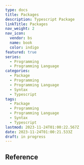```yaml
---
type: docs
title: Packages
description: Typescript Package
linkTitle: Packages
nav_weight: 2
nav_icon:
  vendor: bs
  name: book
  color: indigo
featured: true
series:
  - Programming
  - Programming Language
categories:
  - Package
  - Programming
  - Programming Language
  - Syntax
  - Typescript
tags:
  - Package
  - Programming
  - Programming Language
  - Syntax
  - Typescript
lastmod: 2023-11-24T01:00:22.567Z
date: 2023-11-24T01:00:21.533Z
draft: in progress
---
```


## Reference
